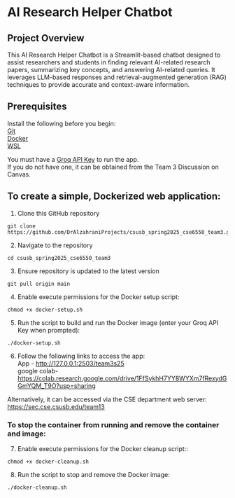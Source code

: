 # AI Research Helper Chatbot
## Project Overview
This AI Research Helper Chatbot is a Streamlit-based chatbot designed to assist researchers and students in finding relevant AI-related research papers, summarizing key concepts, and answering AI-related queries. It leverages LLM-based responses and retrieval-augmented generation (RAG) techniques to provide accurate and context-aware information.

## Prerequisites
Install the following before you begin:  
   [Git](https://git-scm.com/)  
   [Docker](https://www.docker.com/)  
   [WSL](https://learn.microsoft.com/en-us/windows/wsl/install)  
  
You must have a [Groq API Key](https://console.groq.com/keys) to run the app.  
If you do not have one, it can be obtained from the Team 3 Discussion on Canvas.  

## To create a simple, Dockerized web application:
1) Clone this GitHub repository
```
git clone https://github.com/DrAlzahraniProjects/csusb_spring2025_cse6550_team3.git
```
2) Navigate to the repository
```
cd csusb_spring2025_cse6550_team3 
```
3) Ensure repository is updated to the latest version
```
git pull origin main
```
4) Enable execute permissions for the Docker setup script:
```
chmod +x docker-setup.sh
```
5) Run the script to build and run the Docker image (enter your Groq API Key when prompted):
```
./docker-setup.sh
```
6) Follow the following links to access the app:  
App - http://127.0.0.1:2503/team3s25  
google colab- https://colab.research.google.com/drive/1FfSykhH7YY8WYXm7fRexydGGmYQM_T9O?usp=sharing

Alternatively, it can be accessed via the CSE department web server:
https://sec.cse.csusb.edu/team13

### To stop the container from running and remove the container and image:
7) Enable execute permissions for the Docker cleanup script::
```
chmod +x docker-cleanup.sh
```
8) Run the script to stop and remove the Docker image:
```
./docker-cleanup.sh
```
